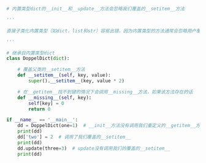 
<BlogInfo id="1147" title="1.不要子类化内置类型" author="白日梦想猿" pv=0 read_times=0 pre_cost_time=0分31秒 category="继承的优缺点" tag_list="['继承的优缺点']" create_time="2022.04.07 14:39:24" update_time="2022.04.07 18:03:59" />

```python
# 内置类型dict的__init__和__update__方法会忽略我们覆盖的__setitem__方法

'''

直接子类化内置类型（如dict，list和str）容易出错，因为内置类型的方法通常会忽略用户覆盖的方法。

'''

# 继承自内置类型dict
class DoppelDict(dict):

    # 覆盖父类的__setitem__方法
    def __setitem__(self, key, value):
        super().__setitem__(key, value * 2)

    # 在__getitem__找不到键的情况下会调用__missing__方法，如果该方法存在的话
    def __missing__(self, key):
        self[key] = 0
        return 0

if __name__ == '__main__':
    dd = DoppelDict(one=1)  # __init__方法没有调用我们重定义的__getitem__方法
    print(dd)
    dd['two'] = 2  # 调用了我们覆盖的__setitem__
    print(dd)
    dd.update(three=3)  # update没有调用我们的覆盖的__setitem__
    print(dd)


```
